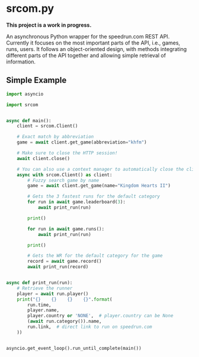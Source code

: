 # srcom.py

**This project is a work in progress.**

An asynchronous Python wrapper for the speedrun.com REST API. Currently it focuses on the most important parts of the API, i.e., games, runs, users. It follows an object-oriented design, with methods integrating different parts of the API together and allowing simple retrieval of information.

## Simple Example

```py
import asyncio

import srcom


async def main():
    client = srcom.Client()

    # Exact match by abbreviation
    game = await client.get_game(abbreviation="khfm")

    # Make sure to close the HTTP session!
    await client.close()

    # You can also use a context manager to automatically close the client
    async with srcom.Client() as client:
        # Fuzzy search game by name
        game = await client.get_game(name="Kingdom Hearts II")

        # Gets the 3 fastest runs for the default category
        for run in await game.leaderboard(3):
            await print_run(run)

        print()

        for run in await game.runs():
            await print_run(run)

        print()

        # Gets the WR for the default category for the game
        record = await game.record()
        await print_run(record)


async def print_run(run):
    # Retrieve the runner
    player = await run.player()
    print("{}    {}    {}    {}".format(
        run.time,
        player.name,
        player.country or 'NONE',  # player.country can be None
        (await run.category()).name,
        run.link,  # direct link to run on speedrun.com
    ))


asyncio.get_event_loop().run_until_complete(main())
```
